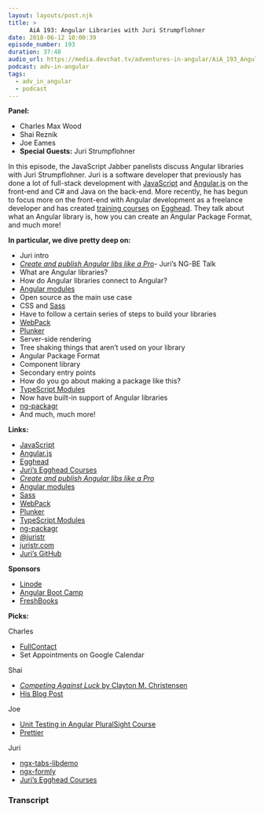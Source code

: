 ```yaml
---
layout: layouts/post.njk
title: >
      AiA 193: Angular Libraries with Juri Strumpflohner
date: 2018-06-12 10:00:39
episode_number: 193
duration: 37:48
audio_url: https://media.devchat.tv/adventures-in-angular/AiA_193_Angular_Libraries_with_Juri_Strumpflohner.mp3
podcast: adv-in-angular
tags: 
  - adv_in_angular
  - podcast
---
```


 **Panel:**

- Charles Max Wood
- Shai Reznik
- Joe Eames
- **Special Guests:** Juri Strumpflohner

In this episode, the JavaScript Jabber panelists discuss Angular libraries with Juri Strumpflohner. Juri is a software developer that previously has done a lot of full-stack development with [JavaScript](https://www.javascript.com/) and [Angular.js](https://angularjs.org/) on the front-end and C# and Java on the back-end. More recently, he has begun to focus more on the front-end with Angular development as a freelance developer and has created [training courses](https://egghead.io/instructors/juri-strumpflohner) on [Egghead](https://egghead.io/). They talk about what an Angular library is, how you can create an Angular Package Format, and much more!

**In particular, we dive pretty deep on:**

- Juri intro
- [_Create and publish Angular libs like a Pro_](https://www.youtube.com/watch?v=K4YMmwxGKjY)- Juri’s NG-BE Talk
- What are Angular libraries?
- How do Angular libraries connect to Angular?
- [Angular modules](https://angular.io/guide/ngmodules)
- Open source as the main use case
- CSS and [Sass](https://sass-lang.com/)
- Have to follow a certain series of steps to build your libraries
- [WebPack](https://webpack.js.org/)
- [Plunker](https://plnkr.co/)
- Server-side rendering
- Tree shaking things that aren’t used on your library
- Angular Package Format
- Component library
- Secondary entry points
- How do you go about making a package like this?
- [TypeScript Modules](https://www.typescriptlang.org/docs/handbook/modules.html)
- Now have built-in support of Angular libraries
- [ng-packagr](http://spektrakel.de/ng-packagr/#slide=1)
- And much, much more! 

**Links:**

- [JavaScript](https://www.javascript.com/)
- [Angular.js](https://angularjs.org/)
- [Egghead](https://egghead.io/)
- [Juri’s Egghead Courses](https://egghead.io/instructors/juri-strumpflohner)
- [_Create and publish Angular libs like a Pro_](https://www.youtube.com/watch?v=K4YMmwxGKjY)
- [Angular modules](https://angular.io/guide/ngmodules)
- [Sass](https://sass-lang.com/)
- [WebPack](https://webpack.js.org/)
- [Plunker](https://plnkr.co/)
- [TypeScript Modules](https://www.typescriptlang.org/docs/handbook/modules.html)
- [ng-packagr](http://spektrakel.de/ng-packagr/#slide=1)
- [@juristr](https://twitter.com/juristr?lang=en)
- [juristr.com](https://juristr.com/)
- [Juri’s GitHub](https://www.google.com/search?q=Juri+Strumpflohner&oq=Juri+Strumpflohner&aqs=chrome..69i57j69i60j69i59l2j69i60j69i61.212j0j4&sourceid=chrome&ie=UTF-8)

**Sponsors**

- [Linode](https://promo.linode.com/adventuresinangular/)
- [Angular Boot Camp](https://angularbootcamp.com/)
- [FreshBooks](https://www.freshbooks.com/invoice?ref=11731&utm_source=pbm&utm_medium=affiliate-program&utm_influencer=419364&utm_campaign=podcast-influencers)

**Picks:**

Charles

- [FullContact](https://www.fullcontact.com/)
- Set Appointments on Google Calendar 

Shai

- [_Competing Against Luck_ by Clayton M. Christensen](https://www.amazon.com/Competing-Against-Luck-Innovation-Customer/dp/0062435612)
- [His Blog Post](https://medium.com/@shairez/a-super-ninja-trick-to-learn-rxjss-switchmap-mergemap-concatmap-and-exhaustmap-forever-88e178a75f1b)

Joe

- [Unit Testing in Angular PluralSight Course](https://www.pluralsight.com/courses/unit-testing-angular)
- [Prettier](https://prettier.io/)

Juri

- [ngx-tabs-libdemo](https://github.com/juristr/ngx-tabs-libdemo)
- [ngx-formly](https://github.com/formly-js/ngx-formly)
- [Juri’s Egghead Courses](https://egghead.io/instructors/juri-strumpflohner)


### Transcript


